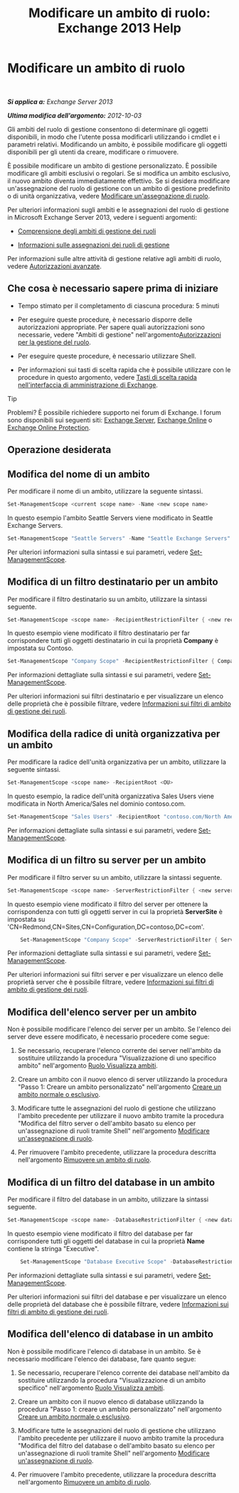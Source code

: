 ﻿---
title: 'Modificare un ambito di ruolo: Exchange 2013 Help'
TOCTitle: Modificare un ambito di ruolo
ms:assetid: 9180e1e0-c352-4ccd-8da6-885a2e309867
ms:mtpsurl: https://technet.microsoft.com/it-it/library/Dd298145(v=EXCHG.150)
ms:contentKeyID: 50481205
ms.date: 05/22/2018
mtps_version: v=EXCHG.150
ms.translationtype: MT
---

# Modificare un ambito di ruolo

 

_**Si applica a:** Exchange Server 2013_

_**Ultima modifica dell'argomento:** 2012-10-03_

Gli ambiti del ruolo di gestione consentono di determinare gli oggetti disponibili, in modo che l'utente possa modificarli utilizzando i cmdlet e i parametri relativi. Modificando un ambito, è possibile modificare gli oggetti disponibili per gli utenti da creare, modificare o rimuovere.

È possibile modificare un ambito di gestione personalizzato. È possibile modificare gli ambiti esclusivi o regolari. Se si modifica un ambito esclusivo, il nuovo ambito diventa immediatamente effettivo. Se si desidera modificare un'assegnazione del ruolo di gestione con un ambito di gestione predefinito o di unità organizzativa, vedere [Modificare un'assegnazione di ruolo](change-a-role-assignment-exchange-2013-help.md).

Per ulteriori informazioni sugli ambiti e le assegnazioni del ruolo di gestione in Microsoft Exchange Server 2013, vedere i seguenti argomenti:

  - [Comprensione degli ambiti di gestione dei ruoli](understanding-management-role-scopes-exchange-2013-help.md)

  - [Informazioni sulle assegnazioni dei ruoli di gestione](understanding-management-role-assignments-exchange-2013-help.md)

Per informazioni sulle altre attività di gestione relative agli ambiti di ruolo, vedere [Autorizzazioni avanzate](advanced-permissions-exchange-2013-help.md).

## Che cosa è necessario sapere prima di iniziare

  - Tempo stimato per il completamento di ciascuna procedura: 5 minuti

  - Per eseguire queste procedure, è necessario disporre delle autorizzazioni appropriate. Per sapere quali autorizzazioni sono necessarie, vedere "Ambiti di gestione" nell'argomento[Autorizzazioni per la gestione del ruolo](role-management-permissions-exchange-2013-help.md).

  - Per eseguire queste procedure, è necessario utilizzare Shell.

  - Per informazioni sui tasti di scelta rapida che è possibile utilizzare con le procedure in questo argomento, vedere [Tasti di scelta rapida nell'interfaccia di amministrazione di Exchange](keyboard-shortcuts-in-the-exchange-admin-center-exchange-online-protection-help.md).


> [!TIP]
> Problemi? È possibile richiedere supporto nei forum di Exchange. I forum sono disponibili sui seguenti siti: <A href="https://go.microsoft.com/fwlink/p/?linkid=60612">Exchange Server</A>, <A href="https://go.microsoft.com/fwlink/p/?linkid=267542">Exchange Online</A> o <A href="https://go.microsoft.com/fwlink/p/?linkid=285351">Exchange Online Protection</A>.



## Operazione desiderata

## Modifica del nome di un ambito

Per modificare il nome di un ambito, utilizzare la seguente sintassi.

```powershell
Set-ManagementScope <current scope name> -Name <new scope name>
```

In questo esempio l'ambito Seattle Servers viene modificato in Seattle Exchange Servers.

```powershell
Set-ManagementScope "Seattle Servers" -Name "Seattle Exchange Servers"
```

Per ulteriori informazioni sulla sintassi e sui parametri, vedere [Set-ManagementScope](https://technet.microsoft.com/it-it/library/dd297996\(v=exchg.150\)).

## Modifica di un filtro destinatario per un ambito

Per modificare il filtro destinatario su un ambito, utilizzare la sintassi seguente.

```powershell
Set-ManagementScope <scope name> -RecipientRestrictionFilter { <new recipient filter> }
```

In questo esempio viene modificato il filtro destinatario per far corrispondere tutti gli oggetti destinatario in cui la proprietà **Company** è impostata su Contoso.

```powershell
Set-ManagementScope "Company Scope" -RecipientRestrictionFilter { Company -eq 'contoso' }
```

Per informazioni dettagliate sulla sintassi e sui parametri, vedere [Set-ManagementScope](https://technet.microsoft.com/it-it/library/dd297996\(v=exchg.150\)).

Per ulteriori informazioni sui filtri destinatario e per visualizzare un elenco delle proprietà che è possibile filtrare, vedere [Informazioni sui filtri di ambito di gestione dei ruoli](understanding-management-role-scope-filters-exchange-2013-help.md).

## Modifica della radice di unità organizzativa per un ambito

Per modificare la radice dell'unità organizzativa per un ambito, utilizzare la seguente sintassi.

```powershell
Set-ManagementScope <scope name> -RecipientRoot <OU>
```

In questo esempio, la radice dell'unità organizzativa Sales Users viene modificata in North America/Sales nel dominio contoso.com.

```powershell
Set-ManagementScope "Sales Users" -RecipientRoot "contoso.com/North America/Sales"
```

Per informazioni dettagliate sulla sintassi e sui parametri, vedere [Set-ManagementScope](https://technet.microsoft.com/it-it/library/dd297996\(v=exchg.150\)).

## Modifica di un filtro su server per un ambito

Per modificare il filtro server su un ambito, utilizzare la sintassi seguente.

```powershell
Set-ManagementScope <scope name> -ServerRestrictionFilter { <new server filter> }
```

In questo esempio viene modificato il filtro del server per ottenere la corrispondenza con tutti gli oggetti server in cui la proprietà **ServerSite** è impostata su 'CN=Redmond,CN=Sites,CN=Configuration,DC=contoso,DC=com'.
```powershell
    Set-ManagementScope "Company Scope" -ServerRestrictionFilter { ServerSite -eq 'CN=Redmond,CN=Sites,CN=Configuration,DC=contoso,DC=com' }
```

Per informazioni dettagliate sulla sintassi e sui parametri, vedere [Set-ManagementScope](https://technet.microsoft.com/it-it/library/dd297996\(v=exchg.150\)).

Per ulteriori informazioni sui filtri server e per visualizzare un elenco delle proprietà server che è possibile filtrare, vedere [Informazioni sui filtri di ambito di gestione dei ruoli](understanding-management-role-scope-filters-exchange-2013-help.md).

## Modifica dell'elenco server per un ambito

Non è possibile modificare l'elenco dei server per un ambito. Se l'elenco dei server deve essere modificato, è necessario procedere come segue:

1.  Se necessario, recuperare l'elenco corrente dei server nell'ambito da sostituire utilizzando la procedura "Visualizzazione di uno specifico ambito" nell'argomento [Ruolo Visualizza ambiti](view-role-scopes-exchange-2013-help.md).

2.  Creare un ambito con il nuovo elenco di server utilizzando la procedura "Passo 1: Creare un ambito personalizzato" nell'argomento [Creare un ambito normale o esclusivo](create-a-regular-or-exclusive-scope-exchange-2013-help.md).

3.  Modificare tutte le assegnazioni del ruolo di gestione che utilizzano l'ambito precedente per utilizzare il nuovo ambito tramite la procedura "Modifica del filtro server o dell'ambito basato su elenco per un'assegnazione di ruoli tramite Shell" nell'argomento [Modificare un'assegnazione di ruolo](change-a-role-assignment-exchange-2013-help.md).

4.  Per rimuovere l'ambito precedente, utilizzare la procedura descritta nell'argomento [Rimuovere un ambito di ruolo](remove-a-role-scope-exchange-2013-help.md).

## Modifica di un filtro del database in un ambito

Per modificare il filtro del database in un ambito, utilizzare la sintassi seguente.

```powershell
Set-ManagementScope <scope name> -DatabaseRestrictionFilter { <new database filter> }
```

In questo esempio viene modificato il filtro del database per far corrispondere tutti gli oggetti del database in cui la proprietà **Name** contiene la stringa "Executive".
```powershell
    Set-ManagementScope "Database Executive Scope" -DatabaseRestrictionFilter { Name -Like "*Executive*" }
```

Per informazioni dettagliate sulla sintassi e sui parametri, vedere [Set-ManagementScope](https://technet.microsoft.com/it-it/library/dd297996\(v=exchg.150\)).

Per ulteriori informazioni sui filtri del database e per visualizzare un elenco delle proprietà del database che è possibile filtrare, vedere [Informazioni sui filtri di ambito di gestione dei ruoli](understanding-management-role-scope-filters-exchange-2013-help.md).

## Modifica dell'elenco di database in un ambito

Non è possibile modificare l'elenco di database in un ambito. Se è necessario modificare l'elenco dei database, fare quanto segue:

1.  Se necessario, recuperare l'elenco corrente dei database nell'ambito da sostituire utilizzando la procedura "Visualizzazione di un ambito specifico" nell'argomento [Ruolo Visualizza ambiti](view-role-scopes-exchange-2013-help.md).

2.  Creare un ambito con il nuovo elenco di database utilizzando la procedura "Passo 1: creare un ambito personalizzato" nell'argomento [Creare un ambito normale o esclusivo](create-a-regular-or-exclusive-scope-exchange-2013-help.md).

3.  Modificare tutte le assegnazioni del ruolo di gestione che utilizzano l'ambito precedente per utilizzare il nuovo ambito tramite la procedura "Modifica del filtro del database o dell'ambito basato su elenco per un'assegnazione di ruoli tramite Shell" nell'argomento [Modificare un'assegnazione di ruolo](change-a-role-assignment-exchange-2013-help.md).

4.  Per rimuovere l'ambito precedente, utilizzare la procedura descritta nell'argomento [Rimuovere un ambito di ruolo](remove-a-role-scope-exchange-2013-help.md).

